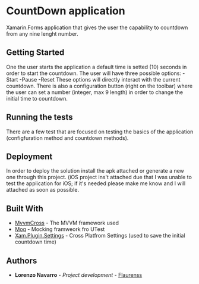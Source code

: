 # CountDown application

Xamarin.Forms application that gives the user the capability to countdown from any nine lenght number.

## Getting Started

One the user starts the application a default time is setted (10) seconds in order to start the countdown. The user will have three possible options:
-Start
-Pause
-Reset
These options will directly interact with the current countdown.
There is also a configuration button (right on the toolbar) where the user can set a number (integer, max 9 length) in order to change the initial time to countdown.

## Running the tests

There are a few test that are focused on testing the basics of the application (configfuration method and countdown methods).

## Deployment

In order to deploy the solution install the apk attached or generate a new one through this project.
(iOS project ins't attached due that I was unable to test the application for iOS; if it's needed please make me know and I will attached as soon as possible.

## Built With

* [MvvmCross](https://www.mvvmcross.com/) - The MVVM framework used
* [Moq](https://www.nuget.org/packages/moq/) - Mocking framweork fro UTest
* [Xam.Plugin.Settings](https://github.com/jamesmontemagno/SettingsPlugin) - Cross Platfrom Settings (used to save the initial countdown time)


## Authors

* **Lorenzo Navarro** - *Project development* - [Flaurenss](https://github.com/Flaurenss/)


